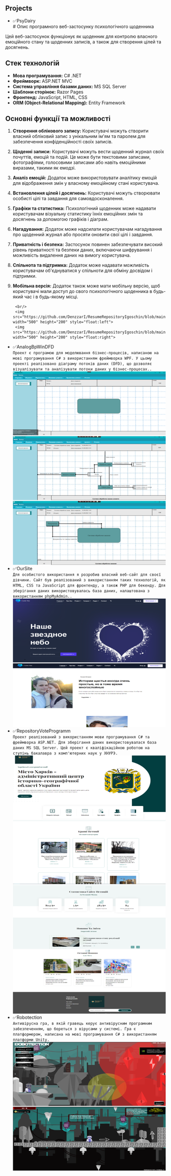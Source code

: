 ## Projects</br>
- :white_check_mark:PsyDairy <br/>
       # Опис програмного веб-застосунку психологічного щоденника

Цей веб-застосунок функціонує як щоденник для контролю власного емоційного стану та щоденних записів, а також для створення цілей та досягнень.

## Стек технологій
- **Мова програмування:** C# .NET
- **Фреймворк:** ASP.NET MVC
- **Система управління базами даних:** MS SQL Server
- **Шаблони сторінок:** Razor Pages
- **Фронтенд:** JavaScript, HTML, CSS
- **ORM (Object-Relational Mapping):** Entity Framework

## Основні функції та можливості

1. **Створення облікового запису:**
   Користувачі можуть створити власний обліковий запис з унікальним ім'ям та паролем для забезпечення конфіденційності своїх записів.

2. **Щоденні записи:**
   Користувачі можуть вести щоденний журнал своїх почуттів, емоцій та подій. Це може бути текстовими записами, фотографіями, голосовими записами або навіть емоційними виразами, такими як емодзі.

3. **Аналіз емоцій:**
   Додаток може використовувати аналітику емоцій для відображення змін у власному емоційному стані користувача.

4. **Встановлення цілей і досягнень:**
   Користувачі можуть створювати особисті цілі та завдання для самовдосконалення.

5. **Графіки та статистика:**
   Психологічний щоденник може надавати користувачам візуальну статистику їхніх емоційних змін та досягнень за допомогою графіків і діаграм.

6. **Нагадування:**
   Додаток може надсилати користувачам нагадування про щоденний журнал або просяти оновити свої цілі і завдання.

7. **Приватність і безпека:**
   Застосунок повинен забезпечувати високий рівень приватності та безпеки даних, включаючи шифрування і можливість видалення даних на вимогу користувача.

8. **Спільнота та підтримка:**
   Додаток може надавати можливість користувачам об'єднуватися у спільноти для обміну досвідом і підтримки.

9. **Мобільна версія:**
   Додаток також може мати мобільну версію, щоб користувачі мали доступ до свого психологічного щоденника в будь-який час і в будь-якому місці.

        <br/>
        <img src="https://github.com/DenzzarI/ResumeRepositoryIgoschin/blob/main/img/2.PNG" width="500" height="200" style="float:left">
        <img src="https://github.com/DenzzarI/ResumeRepositoryIgoschin/blob/main/img/3.PNG" width="500" height="200" style="float:right">
- :white_check_mark:AnalogBpWinDFD <br/>
        ```
        Проект є програмою для моделювання бізнес-процесів, написаною на мові програмування C# з використанням фреймворка WPF. У цьому проекті реалізовано діаграму потоків даних (DFD), що дозволяє візуалізувати та аналізувати потоки даних у бізнес-процесах..
        ``` 
        <br/>
        <img src="https://github.com/DenzzarI/ResumeRepositoryIgoschin/blob/main/img/9.PNG" width="500" height="200">
        <img src="https://github.com/DenzzarI/ResumeRepositoryIgoschin/blob/main/img/10.png" width="500" height="200">
        <img src="https://github.com/DenzzarI/ResumeRepositoryIgoschin/blob/main/img/11.jpg" width="500" height="200">
- :white_check_mark:OurSite <br/>
        ```
       Для особистого використання я розробив власний веб-сайт для своєї дівчини. Сайт був реалізований з використанням таких технологій, як HTML, CSS та JavaScript для фронтенду, а також PHP для бекенду. Для зберігання даних використовувалась база даних, налаштована з використанням phpMyAdmin..
        ```
        <br/>
        <img src="https://github.com/DenzzarI/ResumeRepositoryIgoschin/blob/main/img/7.PNG" width="500" height="200">
        <img src="https://github.com/DenzzarI/ResumeRepositoryIgoschin/blob/main/img/8.PNG" width="500" height="200">
- :white_check_mark:RepositoryVoteProgramm <br/>
        ```
       Проект реалізований з використанням мови програмування C# та фреймворка ASP.NET. Для зберігання даних використовувалася база даних MS SQL Server. Цей проект є кваліфікаційною роботою на ступінь бакалавра з комп'ютерних наук у ХНУРЭ.
        ```
        <br/>
        <img src="https://github.com/DenzzarI/ResumeRepositoryIgoschin/blob/main/img/1.PNG" width="500" height="200">
        <img src="https://github.com/DenzzarI/ResumeRepositoryIgoschin/blob/main/img/4.PNG" width="500" height="200">
        <img src="https://github.com/DenzzarI/ResumeRepositoryIgoschin/blob/main/img/5.PNG" width="500" height="200">
        <img src="https://github.com/DenzzarI/ResumeRepositoryIgoschin/blob/main/img/6.PNG" width="500" height="200">
        <br/>
 - :white_check_mark:Robotection <br/>
        ```
       Антивірусна гра, в якій гравець керує антивірусним програмним забезпеченням, що бореться з вірусами у системі. Гра є платформером, написана на мові програмування C# з використанням платформи Unity.
        ```
        <br/>
        <img src="https://github.com/DenzzarI/ResumeRepositoryIgoschin/blob/main/img/11.png" width="500" height="200">
        <img src="https://github.com/DenzzarI/ResumeRepositoryIgoschin/blob/main/img/12.png" width="500" height="200">
